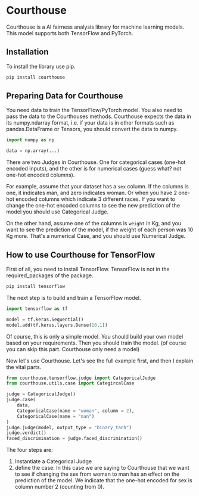 # Courthouse
Courthouse is a AI fairness analysis library for machine learning models. This model supports both TensorFlow and PyTorch.

## Installation
To install the library use pip.
```bash
pip install courthouse
```

## Preparing Data for Courthouse
You need data to train the TensorFlow/PyTorch model. You also need to pass the data to the Courthouses methods. Courthouse expects the data in its numpy.ndarray format, i.e. if your data is in other formats such as pandas.DataFrame or Tensors, you should convert the data to numpy.
```python
import numpy as np

data = np.array(...)
```

There are two Judges in Courthouse. One for categorical cases (one-hot encoded inputs), and the other is for numerical cases (guess what? not one-hot encoded columns).

For example, assume that your dataset has a `sex` column. If the columns is one, it indicates man, and zero indicates woman. Or when you have 2 one-hot encoded columns which indicate 3 different races. If you want to change the one-hot encoded columns to see the new prediction of the model you should use Categorical Judge.

On the other hand, assume one of the columns is `weight` in Kg, and you want to see the prediction of the model, if the weight of each person was 10 Kg more. That's a numerical Case, and you should use Numerical Judge.

## How to use Courthouse for TensorFlow
First of all, you need to install TensorFlow. TensorFlow is not in the required_packages of the package.
```bash
pip install tensorflow
```

The next step is to build and train a TensorFlow model.
```python
import tensorflow as tf

model = tf.keras.Sequential()
model.add(tf.keras.layers.Dense(10,1))
```
Of course, this is only a simple model. You should build your own model based on your requirements. Then you should train the model. (of course you can skip this part. Courthouse only need a model)

Now let's use Courthouse. Let's see the full example first, and then I explain the vital parts.
```python
from courthouse.tensorflow.judge import CategoricalJudge
from courthouse.utils.case import CategircalCase

judge = CategoricalJudge()
judge.case(
    data,
    CategoricalCase(name = "woman", column = 2),
    CategoricalCase(name = "man")
)
judge.judge(model, output_type = "binary_tanh")
judge.verdict()
faced_discrimination = judge.faced_discrimination()
```
The four steps are:

1. Instantiate a Categorical Judge
2. define the case: In this case we are saying to Courthouse that we want to see if changing the sex from woman to man has an effect on the prediction of the model. We indicate that the one-hot encoded for sex is column number 2 (counting from 0).